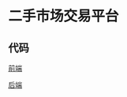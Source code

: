 # 二手市场交易平台
## 代码
[前端](https://github.com/1211186431/shoppingVue)

[后端](https://github.com/1211186431/shopping-test)
